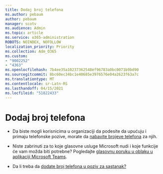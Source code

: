 ```yaml
---
title: Dodaj broj telefona
ms.author: pebaum
author: pebaum
manager: scotv
ms.audience: Admin
ms.topic: article
ms.service: o365-administration
ROBOTS: NOINDEX, NOFOLLOW
localization_priority: Priority
ms.collection: Adm_O365
ms.custom:
- "9002252"
- "4363"
ms.openlocfilehash: 7b4ee35a10237362548ef96783a0bc0071b9bd90
ms.sourcegitcommit: 8bc60ec34bc1e40685e3976576e04a2623f63a7c
ms.translationtype: MT
ms.contentlocale: sr-Latn-RS
ms.lasthandoff: 04/15/2021
ms.locfileid: "51822433"
---
```

# <a name="add-phone-number"></a>Dodaj broj telefona

- Da biste mogli korisnicima u organizaciji da podesite da upućuju i primaju telefonske pozive, morate da [nabavite brojeve telefona](https://docs.microsoft.com/MicrosoftTeams/manage-phone-numbers-for-your-organization/) za njih.

- Niste zabrinuti za to koje glasovne usluge Microsoft nudi i koje funkcije će vam možda biti potrebne? Pogledajte [glasovnu poruku u oblaku u aplikaciji Microsoft Teams](https://docs.microsoft.com/MicrosoftTeams/cloud-voice-landing-page).

- Da li treba da [dodate broj telefona u poziv za sastanak?](https://docs.microsoft.com/MicrosoftTeams/set-the-phone-numbers-included-on-invites-in-teams)
